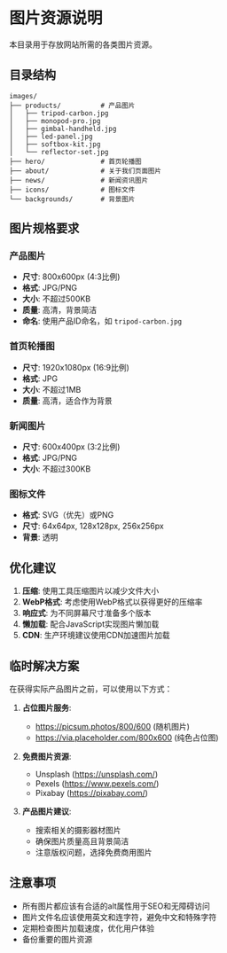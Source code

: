 # 图片资源说明

本目录用于存放网站所需的各类图片资源。

## 目录结构

```
images/
├── products/          # 产品图片
│   ├── tripod-carbon.jpg
│   ├── monopod-pro.jpg
│   ├── gimbal-handheld.jpg
│   ├── led-panel.jpg
│   ├── softbox-kit.jpg
│   └── reflector-set.jpg
├── hero/              # 首页轮播图
├── about/             # 关于我们页面图片
├── news/              # 新闻资讯图片
├── icons/             # 图标文件
└── backgrounds/       # 背景图片
```

## 图片规格要求

### 产品图片
- **尺寸**: 800x600px (4:3比例)
- **格式**: JPG/PNG
- **大小**: 不超过500KB
- **质量**: 高清，背景简洁
- **命名**: 使用产品ID命名，如 `tripod-carbon.jpg`

### 首页轮播图
- **尺寸**: 1920x1080px (16:9比例)
- **格式**: JPG
- **大小**: 不超过1MB
- **质量**: 高清，适合作为背景

### 新闻图片
- **尺寸**: 600x400px (3:2比例)
- **格式**: JPG/PNG
- **大小**: 不超过300KB

### 图标文件
- **格式**: SVG（优先）或PNG
- **尺寸**: 64x64px, 128x128px, 256x256px
- **背景**: 透明

## 优化建议

1. **压缩**: 使用工具压缩图片以减少文件大小
2. **WebP格式**: 考虑使用WebP格式以获得更好的压缩率
3. **响应式**: 为不同屏幕尺寸准备多个版本
4. **懒加载**: 配合JavaScript实现图片懒加载
5. **CDN**: 生产环境建议使用CDN加速图片加载

## 临时解决方案

在获得实际产品图片之前，可以使用以下方式：

1. **占位图片服务**:
   - https://picsum.photos/800/600 (随机图片)
   - https://via.placeholder.com/800x600 (纯色占位图)

2. **免费图片资源**:
   - Unsplash (https://unsplash.com/)
   - Pexels (https://www.pexels.com/)
   - Pixabay (https://pixabay.com/)

3. **产品图片建议**:
   - 搜索相关的摄影器材图片
   - 确保图片质量高且背景简洁
   - 注意版权问题，选择免费商用图片

## 注意事项

- 所有图片都应该有合适的alt属性用于SEO和无障碍访问
- 图片文件名应该使用英文和连字符，避免中文和特殊字符
- 定期检查图片加载速度，优化用户体验
- 备份重要的图片资源